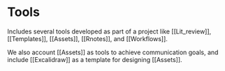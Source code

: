 # Tools
Includes several tools developed as part of a project like [[Lit_review]], [[Templates]], [[Assets]], [[Rnotes]], and [[Workflows]].

We also account [[Assets]] as tools to achieve communication goals, and include [[Excalidraw]] as a template for designing [[Assets]].